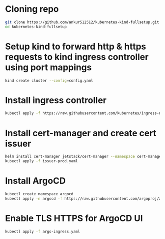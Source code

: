 # Cloning repo
```bash
git clone https://github.com/ankur512512/kubernetes-kind-fullsetup.git
cd kubernetes-kind-fullsetup
```
# Setup kind to forward http & https requests to kind ingress controller using port mappings
```bash
kind create cluster --config=config.yaml
```
# Install ingress controller
```bash
kubectl apply -f https://raw.githubusercontent.com/kubernetes/ingress-nginx/main/deploy/static/provider/kind/deploy.yaml
```
# Install cert-manager and create cert issuer
```bash
helm install cert-manager jetstack/cert-manager --namespace cert-manager --create-namespace --version v1.7.0 --set installCRDs=true --set image.repository=quay.io/jetstack/cert-manager-controller-arm64 --set prometheus.enabled=false 
kubectl apply -f issuer-prod.yaml
```
# Install ArgoCD
```bash
kubectl create namespace argocd
kubectl apply -n argocd -f https://raw.githubusercontent.com/argoproj/argo-cd/stable/manifests/install.yaml
```
# Enable TLS HTTPS for ArgoCD UI
```bash
kubectl apply -f argo-ingress.yaml
```
